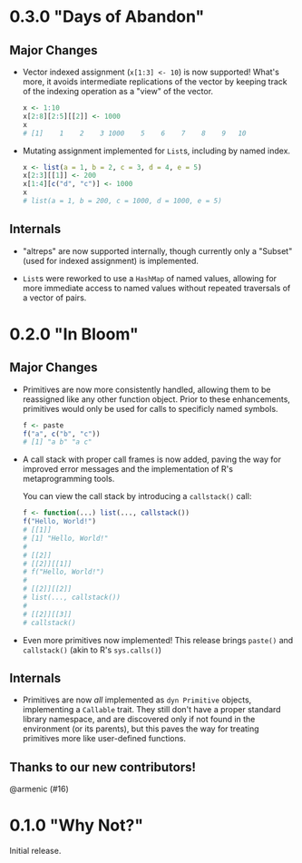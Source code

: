 # 0.3.0 "Days of Abandon"

## Major Changes

* Vector indexed assignment (`x[1:3] <- 10`) is now supported! What's more, 
  it avoids intermediate replications of the vector by keeping track of the
  indexing operation as a "view" of the vector.

  ```r
  x <- 1:10
  x[2:8][2:5][[2]] <- 1000
  x
  # [1]    1    2    3 1000    5    6    7    8    9   10
  ```

* Mutating assignment implemented for `List`s, including by named index.

  ```r
  x <- list(a = 1, b = 2, c = 3, d = 4, e = 5)
  x[2:3][[1]] <- 200
  x[1:4][c("d", "c")] <- 1000
  x
  # list(a = 1, b = 200, c = 1000, d = 1000, e = 5)
  ```

## Internals

* "altreps" are now supported internally, though currently only a "Subset" 
  (used for indexed assignment) is implemented.

* `List`s were reworked to use a `HashMap` of named values, allowing for
  more immediate access to named values without repeated traversals of a 
  vector of pairs.


# 0.2.0 "In Bloom"

## Major Changes

* Primitives are now more consistently handled, allowing them to be reassigned
  like any other function object. Prior to these enhancements, primitives 
  would only be used for calls to specificly named symbols.

  ```r
  f <- paste
  f("a", c("b", "c"))
  # [1] "a b" "a c"
  ```

* A call stack with proper call frames is now added, paving the way for 
  improved error messages and the implementation of R's metaprogramming tools. 

  You can view the call stack by introducing a `callstack()` call:

  ```r
  f <- function(...) list(..., callstack())
  f("Hello, World!")
  # [[1]]
  # [1] "Hello, World!"
  # 
  # [[2]]
  # [[2]][[1]]
  # f("Hello, World!")
  # 
  # [[2]][[2]]
  # list(..., callstack())
  # 
  # [[2]][[3]]
  # callstack()
  ```

* Even more primitives now implemented! This release brings `paste()` and 
  `callstack()` (akin to R's `sys.calls()`)

## Internals

* Primitives are now _all_ implemented as `dyn Primitive` objects, implementing
  a `Callable` trait. They still don't have a proper standard library namespace, 
  and are discovered only if not found in the environment (or its parents), 
  but this paves the way for treating primitives more like user-defined 
  functions.

## Thanks to our new contributors!

@armenic (#16)

# 0.1.0 "Why Not?"

Initial release.
